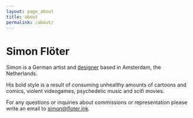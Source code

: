 ```yaml
---
layout: page_about
title: about
permalink: /about/
---
```


# Simon Flöter

Simon is a German artist and [designer](http://floter.design) based in Amsterdam, the Netherlands.

His bold style is a result of consuming unhealthy amounts of cartoons and comics, violent videogames, psychedelic music and scifi movies.

For any questions or inquiries about commissions or representation please write an email to [simon@floter.ink](mailto:simon@floter.ink).